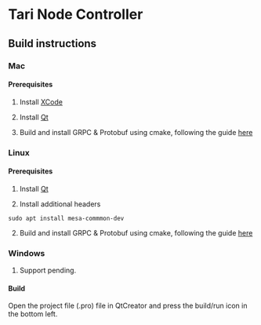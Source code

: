 # Tari Node Controller

## Build instructions

### Mac

#### Prerequisites
1) Install [XCode](https://apps.apple.com/us/app/xcode/id497799835?mt=12)

2) Install [Qt](https://www.qt.io/download)

3) Build and install GRPC & Protobuf using cmake, following the guide [here](https://github.com/grpc/grpc/blob/master/BUILDING.md)


### Linux

#### Prerequisites
1) Install [Qt](https://www.qt.io/download)

2) Install additional headers
```
sudo apt install mesa-commmon-dev
```

2) Build and install GRPC & Protobuf using cmake, following the guide [here](https://github.com/grpc/grpc/blob/master/BUILDING.md)

### Windows

1) Support pending.

#### Build

Open the project file (.pro) file in QtCreator and press the build/run icon in the bottom left.
